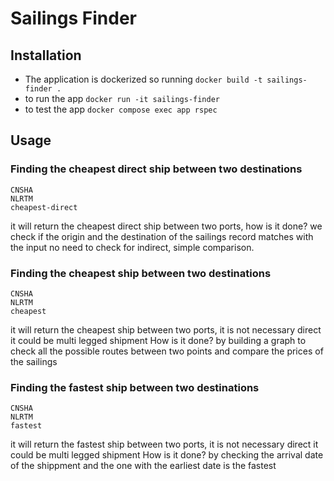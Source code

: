 # Sailings Finder

## Installation

- The application is dockerized so running `docker build -t sailings-finder .`
- to run the app `docker run -it sailings-finder`
- to test the app `docker compose exec app rspec`


## Usage

### Finding the cheapest direct ship between two destinations

```
CNSHA
NLRTM
cheapest-direct
```
it will return the cheapest direct ship between two ports, how is it done? we check if the origin and the destination of the sailings record matches with the input
no need to check for indirect, simple comparison.


### Finding the cheapest ship between two destinations

```
CNSHA
NLRTM
cheapest
```
it will return the cheapest ship between two ports, it is not necessary direct it could be multi legged shipment
How is it done? by building a graph to check all the possible routes between two points and compare the prices of the sailings


### Finding the fastest ship between two destinations

```
CNSHA
NLRTM
fastest
```
it will return the fastest ship between two ports, it is not necessary direct it could be multi legged shipment
How is it done? by checking the arrival date of the shippment and the one with the earliest date is the fastest

